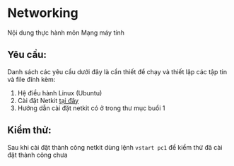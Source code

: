 # Networking
Nội dung thực hành môn Mạng máy tính
## Yêu cầu:
Danh sách các yêu cầu dưới đây là cần thiết để chạy và thiết lập các tập tin và file đính kèm:
1. Hệ điều hành Linux (Ubuntu)
2. Cài đặt Netkit [tại đây](http://wiki.netkit.org/index.php?title=Download_Official)
3. Hướng dẫn cài đặt netkit có ở trong thư mục buổi 1
## Kiểm thử:
Sau khi cài đặt thành công netkit dùng lệnh `vstart pc1` để kiểm thử đã cài đặt thành công chưa
